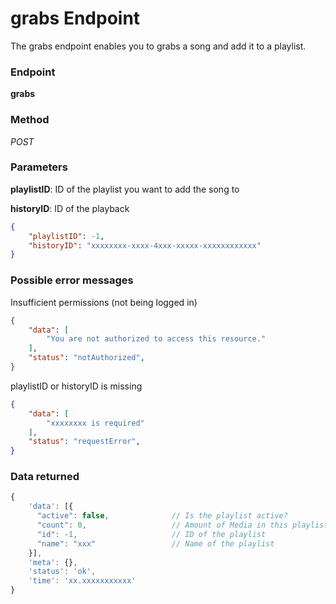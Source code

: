 # grabs Endpoint

The grabs endpoint enables you to grabs a song and add it to a playlist.

### Endpoint

**grabs**

### Method

_POST_

### Parameters

**playlistID**: ID of the playlist you want to add the song to

**historyID**: ID of the playback

```json
{
    "playlistID": -1,
    "historyID": "xxxxxxxx-xxxx-4xxx-xxxxx-xxxxxxxxxxxx"
}
```

### Possible error messages

Insufficient permissions (not being logged in)
```json
{
    "data": [
        "You are not authorized to access this resource."
    ],
    "status": "notAuthorized",
}
```

playlistID or historyID is missing
```json
{
    "data": [
        "xxxxxxxx is required"
    ],
    "status": "requestError",
}
```

### Data returned

```js
{
    'data': [{
      "active": false,              // Is the playlist active?
      "count": 0,                   // Amount of Media in this playlist
      "id": -1,                     // ID of the playlist
      "name": "xxx"                 // Name of the playlist
    }],
    'meta': {},
    'status': 'ok',
    'time': 'xx.xxxxxxxxxxx'
}
```